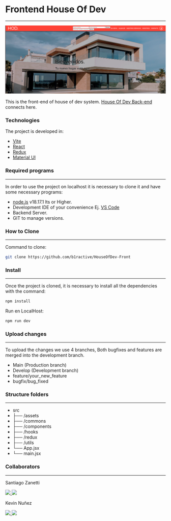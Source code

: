 # Frontend House Of Dev

---

![texto_alternativo](Captura%20desde%202023-10-12%2012-42-42.png)

This is the front-end of house of dev system. [House Of Dev Back-end](https://github.com/b1ractive/HouseOfDev-Back) connects here.

### Technologies

The project is developed in:

- [Vite](https://vitejs.dev/)
- [React](https://es.react.dev/)
- [Redux](https://es.redux.js.org/)
- [Material UI](https://mui.com/)

### Required programs

---

In order to use the project on localhost it is necessary to clone it and have some necessary programs:

- [node.js](https://nodejs.org/es) v18.17.1 lts or Higher.
- Development IDE of your convenience Ej. [VS Code](https://code.visualstudio.com/)
- Backend Server.
- GIT to manage versions.

### How to Clone

---

Command to clone:

```bash
git clone https://github.com/b1ractive/HouseOfDev-Front
```

### Install

---

Once the project is cloned, it is necessary to install all the dependencies with the command:

```bash
npm install
```

Run en LocalHost:

```bash
npm run dev
```

### Upload changes

---

To upload the changes we use 4 branches, Both bugfixes and features are merged into the development branch.

- Main (Production branch)
- Develop (Development branch)
- feature/your_new_feature
- bugfix/bug_fixed

### Structure folders

---

- src
- ├── /assets
- ├── /commons
- ├── /components
- ├── /hooks
- ├── /redux
- ├── /utils
- └── App.jsx
- └── main.jsx

### Collaborators

---

<p>
Santiago Zanetti
</p>
<a href="https://github.com/santiagozanetti">
<img width="30px" src="https://github.githubassets.com/images/modules/logos_page/GitHub-Mark.png"/>
</a>
<a href="https://www.linkedin.com/in/santiago-zanetti-545744219/"><img src="https://camo.githubusercontent.com/c318b8d5ea2738bfb4338350dac7111fffc9442ce501546075579402de82e024/68747470733a2f2f637573746f6d2d69636f6e2d6261646765732e64656d6f6c61622e636f6d2f62616467652f2d4c696e6b6564696e2d626c75653f7374796c653d666f722d7468652d6261646765266c6f676f436f6c6f723d7768697465266c6f676f3d6c696e6b6564696e"/></a>

<p>
Kevin Nuñez
</p>
<a href="https://github.com/b1ractive">
<img width="30px" src="https://github.githubassets.com/images/modules/logos_page/GitHub-Mark.png"/>
</a>
<a href="https://www.linkedin.com/in/kevin-nuñez-455054214/"><img src="https://camo.githubusercontent.com/c318b8d5ea2738bfb4338350dac7111fffc9442ce501546075579402de82e024/68747470733a2f2f637573746f6d2d69636f6e2d6261646765732e64656d6f6c61622e636f6d2f62616467652f2d4c696e6b6564696e2d626c75653f7374796c653d666f722d7468652d6261646765266c6f676f436f6c6f723d7768697465266c6f676f3d6c696e6b6564696e"/></a>

